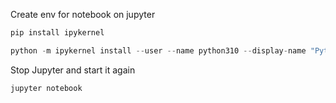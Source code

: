 

Create env for notebook on jupyter


```python
pip install ipykernel

python -m ipykernel install --user --name python310 --display-name "Python 3.10"

```


Stop Jupyter and start it again

```python
jupyter notebook
```
